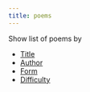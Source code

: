 ```yaml
---
title: poems
---
```


Show list of poems by
- [Title](dir/sortbytitle)
- [Author](dir/sortbyauthor)
- [Form](dir/sortbyform)
- [Difficulty](dir/sortbydifficulty)
